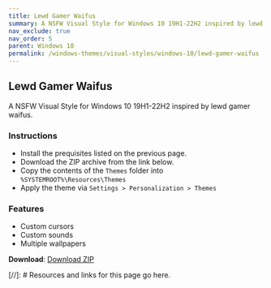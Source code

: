 ```yaml
---
title: Lewd Gamer Waifus
summary: A NSFW Visual Style for Windows 10 19H1-22H2 inspired by lewd gamer waifus.
nav_exclude: true
nav_order: 5
parent: Windows 10
permalink: /windows-themes/visual-styles/windows-10/lewd-gamer-waifus
---
```


## Lewd Gamer Waifus
A NSFW Visual Style for Windows 10 19H1-22H2 inspired by lewd gamer waifus.

### Instructions

- Install the prequisites listed on the previous page.
- Download the ZIP archive from the link below.
- Copy the contents of the `Themes` folder into `%SYSTEMROOT%\Resources\Themes`
- Apply the theme via `Settings > Personalization > Themes`

### Features

- Custom cursors
- Custom sounds
- Multiple wallpapers

**Download**: [Download ZIP] 

<!-- ////////////////////////////////////////////////////////////////////////////////////////////////////////////////////// -->

[//]: # Resources and links for this page go here.

[Preivew]: https://gitlab.com/the-back-room/visual-styles/windows-10/nsfw/lewd-gamer-waifus/-/raw/main/Extras/Preview.bmp
[Download ZIP]: https://gitlab.com/the-back-room/visual-styles/windows-10/nsfw/lewd-gamer-waifus/-/archive/main/lewd-gamer-waifus-main.zip

<!-- ////////////////////////////////////////////////////////////////////////////////////////////////////////////////////// -->
